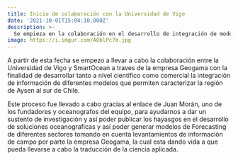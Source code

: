 ```yaml
---
title: Inicio de colaboración con la Universidad de Vigo
date: '2021-10-01T15:04:10.000Z'
description: >-
  Se empieza en la colaboración en el desarrollo de integración de modelo oceanografico e hidrodinamico de la región de Aysén, Chile en miras de potenciar el desarrollo de tecnologia para la determinación del comportamiento de variables oceanograficas del sector.
image: https://i.imgur.com/AQblPc7m.jpg
---
```


A partir de esta fecha se empezo a llevar a cabo la colaboración entre la Universidad de Vigo y SmartOcean a traves de la empresa Geogama con la finalidad de desarrollar tanto a nivel cientifico como comercial la integración de información de diferentes modelos que permiten caracterizar la región de Aysen al sur de Chile.

Este proceso fue llevado a cabo gracias al enlace de Juan Morán, uno de los fundadores y oceanografos del equipo, para ayudarnos a dar un sustento de investigación y así poder publicar los hayasgos en el desarrollo de soluciones oceanograficas y así poder generar modelos de Forecasting de diferentes sectores tomando en cuenta levantamientos de información de campo por parte la empresa Geogama, la cual esta dando vida a que pueda llevarse a cabo la traducción de la ciencia aplicada.


